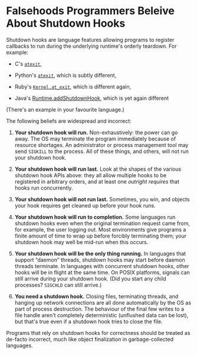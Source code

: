 # Falsehoods Programmers Beleive About Shutdown Hooks

Shutdown hooks are language features allowing programs to register callbacks to run during the underlying runtime's orderly teardown. For example:

* C's [`atexit`](http://man7.org/linux/man-pages/man3/atexit.3.html),

* Python's [`atexit`](https://docs.python.org/library/atexit.html), which is subtly different,

* Ruby's [`Kernel.at_exit`](http://www.ruby-doc.org/core-2.1.3/Kernel.html#method-i-at_exit), which is different again,

* Java's [Runtime.addShutdownHook](http://docs.oracle.com/javase/8/docs/api/java/lang/Runtime.html#addShutdownHook-java.lang.Thread-), which is yet again different

(There's an example in your favourite language.)

The following beliefs are widespread and incorrect:

1. **Your shutdown hook will run.** Non-exhaustively: the power can go away. The OS may terminate the program immediately because of resource shortages. An administrator or process management tool may send `SIGKILL` to the process. All of these things, and others, will not run your shutdown hook.

2. **Your shutdown hook will run last.** Look at the shapes of the various shutdown hook APIs above: they all allow multiple hooks to be registered in arbitrary orders, and at least one _outright requires_ that hooks run concurrently.

3. **Your shutdown hook will not run last.** Sometimes, you win, and objects your hook requires get cleaned up before your hook runs.

4. **Your shutdown hook will run to completion.** Some languages run shutdown hooks even when the original termination request came from, for example, the user logging out. Most environments give programs a finite amount of time to wrap up before forcibly terminating them; your shutdown hook may well be mid-run when this occurs.

5. **Your shutdown hook will be the only thing running.** In languages that support “daemon” threads, shutdown hooks may start before daemon threads terminate. In languages with concurrent shutdown hooks, other hooks will be in flight at the same time. On POSIX platforms, signals can still arrive during your shutdown hook. (Did you start any child processes? `SIGCHLD` can still arrive.)

6. **You need a shutdown hook.** Closing files, terminating threads, and hanging up network connections are all done automatically by the OS as part of process destruction. The behaviour of the final few writes to a file handle aren't completely deterministic (unflushed data can be lost), but that's true even if a shutdown hook tries to close the file.

Programs that rely on shutdown hooks for correctness should be treated as de-facto incorrect, much like object finalization in garbage-collected languages.
